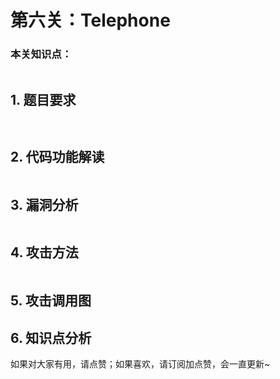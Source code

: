 # 第六关：Telephone

### 本关知识点：
```

```

## 1. 题目要求
` `

## 2. 代码功能解读
```
```


## 3. 漏洞分析
```
```

## 4. 攻击方法
```
```

## 5. 攻击调用图

## 6. 知识点分析


如果对大家有用，请点赞；如果喜欢，请订阅加点赞，会一直更新~